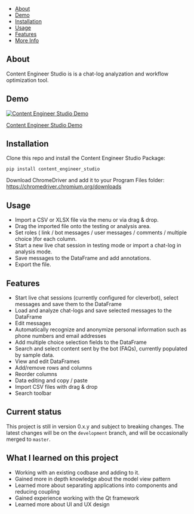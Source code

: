 - [About](#about)
- [Demo](#demo)
- [Installation](#installation)
- [Usage](#usage)
- [Features](#features)
- [More Info](#more-info)

## About

Content Engineer Studio is is a chat-log analyzation and workflow optimization tool.

## Demo

[![Content Engineer Studio Demo](https://i.imgur.com/p9Ap0UD.jpg)](https://www.youtube.com/watch?v=DKgMpt6OwGM "Content Engineer Studio Demo")

[Content Engineer Studio Demo](https://www.youtube.com/watch?v=DKgMpt6OwGM)

## Installation

Clone this repo and install the Content Engineer Studio Package:

```shell
pip install content_engineer_studio
```

Download ChromeDriver and add it to your Program Files folder:
https://chromedriver.chromium.org/downloads

## Usage

- Import a CSV or XLSX file via the menu or via drag & drop.
- Drag the imported file onto the testing or analysis area.
- Set roles ( link / bot messages / user messages / comments / multiple choice )for each column.
- Start a new live chat session in testing mode or import a chat-log in analysis mode.
- Save messages to the DataFrame and add annotations.
- Export the file.

## Features

- Start live chat sessions (currently configured for cleverbot), select messages and save them to the DataFrame
- Load and analyze chat-logs and save selected messages to the DataFrame
- Edit messages
- Automatically recognize and anonymize personal information such as phone numbers and email addresses
- Add multiple choice selection fields to the DataFrame
- Search and select content sent by the bot (FAQs), currently populated by sample data.
- View and edit DataFrames
- Add/remove rows and columns
- Reorder columns
- Data editing and copy / paste
- Import CSV files with drag & drop
- Search toolbar

## Current status

This project is still in version 0.x.y and subject to breaking changes. The latest changes will be on the `development` branch, and will be occasionally merged to `master`.

## What I learned on this project

- Working with an existing codbase and adding to it.
- Gained more in depth knowledge about the model view pattern
- Learned more about separating applications into components and reducing coupling
- Gained experience working with the Qt framework
- Learned more about UI and UX design